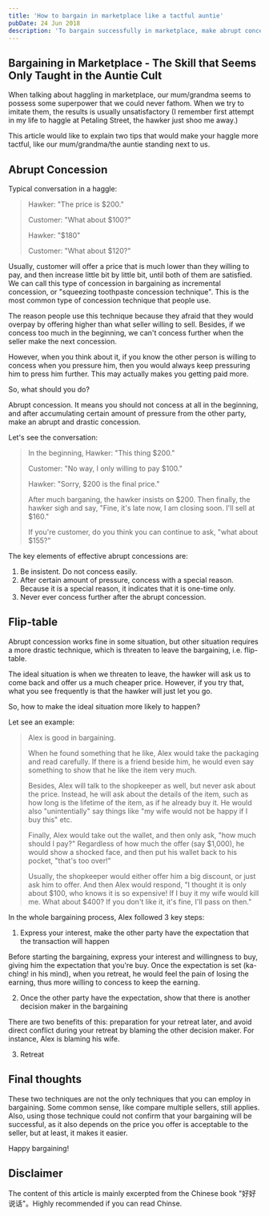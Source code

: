 ```yaml
---
title: 'How to bargain in marketplace like a tactful auntie'
pubDate: 24 Jun 2018
description: 'To bargain successfully in marketplace, make abrupt concession and threaten to flip-table effectively.'
---
```


## Bargaining in Marketplace - The Skill that Seems Only Taught in the Auntie Cult

When talking about haggling in marketplace, our mum/grandma seems to possess some superpower that we could never fathom. When we try to imitate them, the results is usually unsatisfactory (I remember first attempt in my life to haggle at Petaling Street, the hawker just shoo me away.)

This article would like to explain two tips that would make your haggle more tactful, like our mum/grandma/the auntie standing next to us.

## Abrupt Concession

Typical conversation in a haggle:

> Hawker: "The price is \$200."
>
> Customer: "What about \$100?"
>
> Hawker: "\$180"
>
> Customer: "What about \$120?"

Usually, customer will offer a price that is much lower than they willing to pay, and then increase little bit by little bit, until both of them are satisfied. We can call this type of concession in bargaining as incremental concession, or "squeezing toothpaste concession technique". This is the most common type of concession technique that people use.

The reason people use this technique because they afraid that they would overpay by offering higher than what seller willing to sell. Besides, if we concess too much in the beginning, we can't concess further when the seller make the next concession.

However, when you think about it, if you know the other person is willing to concess when you pressure him, then you would always keep pressuring him to press him further. This may actually makes you getting paid more.

So, what should you do?

Abrupt concession. It means you should not concess at all in the beginning, and after accumulating certain amount of pressure from the other party, make an abrupt and drastic concession.

Let's see the conversation:

> In the beginning, Hawker: "This thing \$200."
>
> Customer: "No way, I only willing to pay \$100."
>
> Hawker: "Sorry, \$200 is the final price."
>
> After much barganing, the hawker insists on $200. Then finally, the hawker sigh and say, "Fine, it's late now, I am closing soon. I'll sell at $160."
>
> If you're customer, do you think you can continue to ask, "what about \$155?"

The key elements of effective abrupt concessions are:

1.  Be insistent. Do not concess easily.
2.  After certain amount of pressure, concess with a special reason. Because it is a special reason, it indicates that it is one-time only.
3.  Never ever concess further after the abrupt concession.

## Flip-table

Abrupt concession works fine in some situation, but other situation requires a more drastic technique, which is threaten to leave the bargaining, i.e. flip-table.

The ideal situation is when we threaten to leave, the hawker will ask us to come back and offer us a much cheaper price. However, if you try that, what you see frequently is that the hawker will just let you go.

So, how to make the ideal situation more likely to happen?

Let see an example:

> Alex is good in bargaining.
>
> When he found something that he like, Alex would take the packaging and read carefully. If there is a friend beside him, he would even say something to show that he like the item very much.
>
> Besides, Alex will talk to the shopkeeper as well, but never ask about the price. Instead, he will ask about the details of the item, such as how long is the lifetime of the item, as if he already buy it. He would also "unintentially" say things like "my wife would not be happy if I buy this" etc.
>
> Finally, Alex would take out the wallet, and then only ask, "how much should I pay?" Regardless of how much the offer (say \$1,000), he would show a shocked face, and then put his wallet back to his pocket, "that's too over!"
>
> Usually, the shopkeeper would either offer him a big discount, or just ask him to offer. And then Alex would respond, "I thought it is only about $100, who knows it is so expensive! If I buy it my wife would kill me. What about $400? If you don't like it, it's fine, I'll pass on then."

In the whole bargaining process, Alex followed 3 key steps:

1.  Express your interest, make the other party have the expectation that the transaction will happen

Before starting the bargaining, express your interest and willingness to buy, giving him the expectation that you're buy. Once the expectation is set (ka-ching! in his mind), when you retreat, he would feel the pain of losing the earning, thus more willing to concess to keep the earning.

2.  Once the other party have the expectation, show that there is another decision maker in the bargaining

There are two benefits of this: preparation for your retreat later, and avoid direct conflict during your retreat by blaming the other decision maker. For instance, Alex is blaming his wife.

3.  Retreat

## Final thoughts

These two techniques are not the only techniques that you can employ in bargaining. Some common sense, like compare multiple sellers, still applies. Also, using those technique could not confirm that your bargaining will be successful, as it also depends on the price you offer is acceptable to the seller, but at least, it makes it easier.

Happy bargaining!

## Disclaimer

The content of this article is mainly excerpted from the Chinese book "好好说话"。Highly recommended if you can read Chinse.
